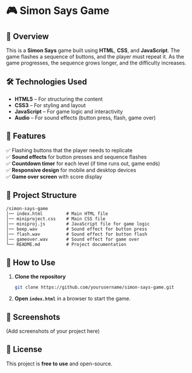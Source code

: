 # 🎮 Simon Says Game

## 📌 Overview  
This is a **Simon Says** game built using **HTML**, **CSS**, and **JavaScript**. The game flashes a sequence of buttons, and the player must repeat it. As the game progresses, the sequence grows longer, and the difficulty increases.

## 🛠️ Technologies Used  
- **HTML5** – For structuring the content  
- **CSS3** – For styling and layout  
- **JavaScript** – For game logic and interactivity  
- **Audio** – For sound effects (button press, flash, game over)

## 🎯 Features  
✅ Flashing buttons that the player needs to replicate  
✅ **Sound effects** for button presses and sequence flashes  
✅ **Countdown timer** for each level (if time runs out, game ends)  
✅ **Responsive design** for mobile and desktop devices  
✅ **Game over screen** with score display  

## 📂 Project Structure  
```
/simon-says-game
│── index.html         # Main HTML file
│── miniproject.css    # Main CSS file
│── miniproj.js        # JavaScript file for game logic
│── beep.wav           # Sound effect for button press
│── flash.wav          # Sound effect for button flash
│── gameover.wav       # Sound effect for game over
└── README.md          # Project documentation
```

## 🚀 How to Use  
1. **Clone the repository**  
   ```bash
   git clone https://github.com/yourusername/simon-says-game.git
   ```  
2. **Open `index.html`** in a browser to start the game.

## 📸 Screenshots  
(Add screenshots of your project here)

## 📝 License  
This project is **free to use** and open-source.